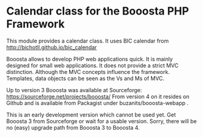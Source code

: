 # Calendar class for the Booosta PHP Framework

This module provides a calendar class. It uses BIC calendar from http://bichotll.github.io/bic_calendar

Booosta allows to develop PHP web applications quick. It is mainly designed for small web applications. It does not provide a strict MVC distinction. Although the MVC concepts influence the framework. Templates, data objects can be seen as the Vs and Ms of MVC.

Up to version 3 Booosta was available at Sourceforge: https://sourceforge.net/projects/booosta/ From version 4 on it resides on Github and is available from Packagist under buzanits/booosta-webapp .

This is an early development version which cannot be used yet. Get Booosta 3 from Sourceforge or wait for a usable version. Sorry, there will be no (easy) upgrade path from Booosta 3 to Booosta 4.
